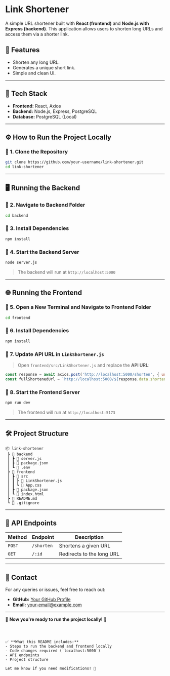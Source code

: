 
# Link Shortener

A simple URL shortener built with **React (frontend)** and **Node.js with Express (backend)**. This application allows users to shorten long URLs and access them via a shorter link.

## 🚀 Features
- Shorten any long URL.
- Generates a unique short link.
- Simple and clean UI.

---

## 📌 Tech Stack
- **Frontend:** React, Axios
- **Backend:** Node.js, Express, PostgreSQL
- **Database:** PostgreSQL (Local)

---

## ⚙️ How to Run the Project Locally

### 🔹 1. Clone the Repository
```sh
git clone https://github.com/your-username/link-shortener.git
cd link-shortener
```

---

## 🖥️ Running the Backend

### 🔹 2. Navigate to Backend Folder
```sh
cd backend
```

### 🔹 3. Install Dependencies
```sh
npm install
```

### 🔹 4. Start the Backend Server
```sh
node server.js
```
> The backend will run at `http://localhost:5000`

---

## 🌐 Running the Frontend

### 🔹 5. Open a New Terminal and Navigate to Frontend Folder
```sh
cd frontend
```

### 🔹 6. Install Dependencies
```sh
npm install
```

### 🔹 7. Update API URL in `LinkShortener.js`
> Open `frontend/src/LinkShortener.js` and replace the **API URL**:
```js
const response = await axios.post('http://localhost:5000/shorten', { url: inputUrl });
const fullShortenedUrl = `http://localhost:5000/${response.data.shortenedUrl}`;
```

### 🔹 8. Start the Frontend Server
```sh
npm run dev
```
> The frontend will run at `http://localhost:5173`

---

## 🛠️ Project Structure
```
📦 link-shortener
 ┣ 📂 backend
 ┃ ┣ 📜 server.js
 ┃ ┣ 📜 package.json
 ┃ ┗ 📜 .env
 ┣ 📂 frontend
 ┃ ┣ 📂 src
 ┃ ┃ ┣ 📜 LinkShortener.js
 ┃ ┃ ┗ 📜 App.css
 ┃ ┣ 📜 package.json
 ┃ ┗ 📜 index.html
 ┣ 📜 README.md
 ┗ 📜 .gitignore
```

---

## 📝 API Endpoints
| Method | Endpoint       | Description                  |
|--------|--------------|------------------------------|
| `POST` | `/shorten`   | Shortens a given URL        |
| `GET`  | `/:id`      | Redirects to the long URL   |

---

## 📩 Contact
For any queries or issues, feel free to reach out:
- **GitHub:** [Your GitHub Profile](https://github.com/kesavan2522)
- **Email:** your-email@example.com

---

🎉 **Now you're ready to run the project locally!** 🚀
```



✅ **What this README includes:**  
- Steps to run the backend and frontend locally  
- Code changes required (`localhost:5000`)  
- API endpoints  
- Project structure  

Let me know if you need modifications! 🚀

